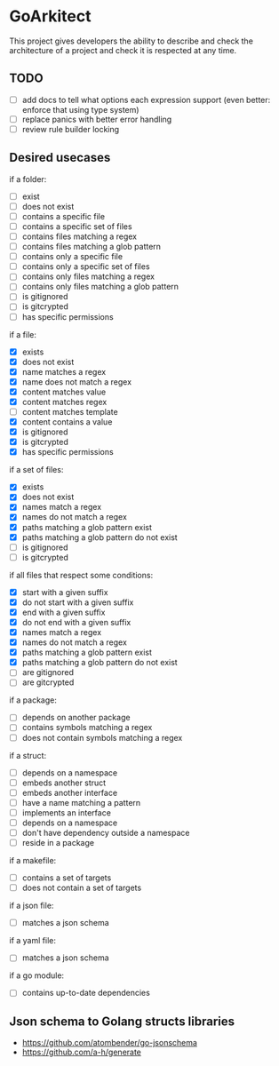 # GoArkitect

This project gives developers the ability to describe and check the architecture of a project and check it is respected at any time.

## TODO

- [ ] add docs to tell what options each expression support (even better: enforce that using type system)
- [ ] replace panics with better error handling
- [ ] review rule builder locking

## Desired usecases

if a folder:
- [ ] exist
- [ ] does not exist
- [ ] contains a specific file
- [ ] contains a specific set of files
- [ ] contains files matching a regex
- [ ] contains files matching a glob pattern
- [ ] contains only a specific file
- [ ] contains only a specific set of files
- [ ] contains only files matching a regex
- [ ] contains only files matching a glob pattern
- [ ] is gitignored
- [ ] is gitcrypted
- [ ] has specific permissions

if a file:
- [x] exists
- [x] does not exist
- [x] name matches a regex
- [x] name does not match a regex
- [x] content matches value
- [x] content matches regex
- [ ] content matches template
- [x] content contains a value
- [x] is gitignored
- [x] is gitcrypted
- [x] has specific permissions

if a set of files:
- [x] exists
- [x] does not exist
- [x] names match a regex
- [x] names do not match a regex
- [x] paths matching a glob pattern exist
- [x] paths matching a glob pattern do not exist
- [ ] is gitignored
- [ ] is gitcrypted

if all files that respect some conditions:
- [x] start with a given suffix
- [x] do not start with a given suffix
- [x] end with a given suffix
- [x] do not end with a given suffix
- [x] names match a regex
- [x] names do not match a regex
- [x] paths matching a glob pattern exist
- [x] paths matching a glob pattern do not exist
- [ ] are gitignored
- [ ] are gitcrypted

if a package:
- [ ] depends on another package
- [ ] contains symbols matching a regex
- [ ] does not contain symbols matching a regex

if a struct:
- [ ] depends on a namespace
- [ ] embeds another struct
- [ ] embeds another interface
- [ ] have a name matching a pattern
- [ ] implements an interface
- [ ] depends on a namespace
- [ ] don't have dependency outside a namespace
- [ ] reside in a package

if a makefile:
- [ ] contains a set of targets
- [ ] does not contain a set of targets

if a json file:
- [ ] matches a json schema

if a yaml file:
- [ ] matches a json schema

if a go module:
- [ ] contains up-to-date dependencies

## Json schema to Golang structs libraries

- https://github.com/atombender/go-jsonschema
- https://github.com/a-h/generate
